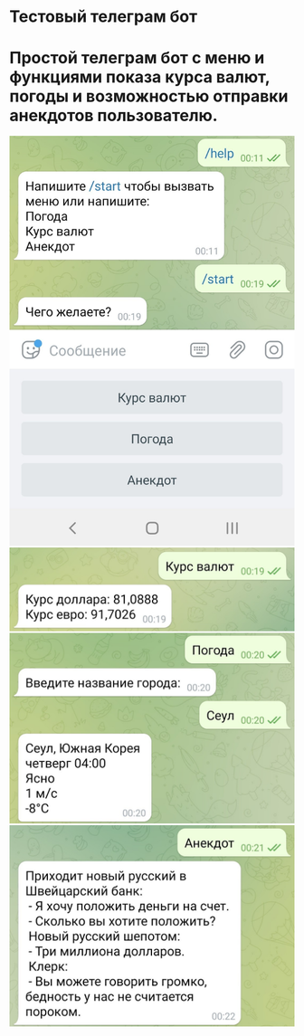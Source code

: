 # Тестовый телеграм бот
# Простой телеграм бот с меню и функциями показа курса валют, погоды и возможностью отправки анекдотов пользователю.
![alt text](image/1.jpg)
![alt text](image/2.jpg)
![alt text](image/3.jpg)
![alt text](image/4.jpg)
